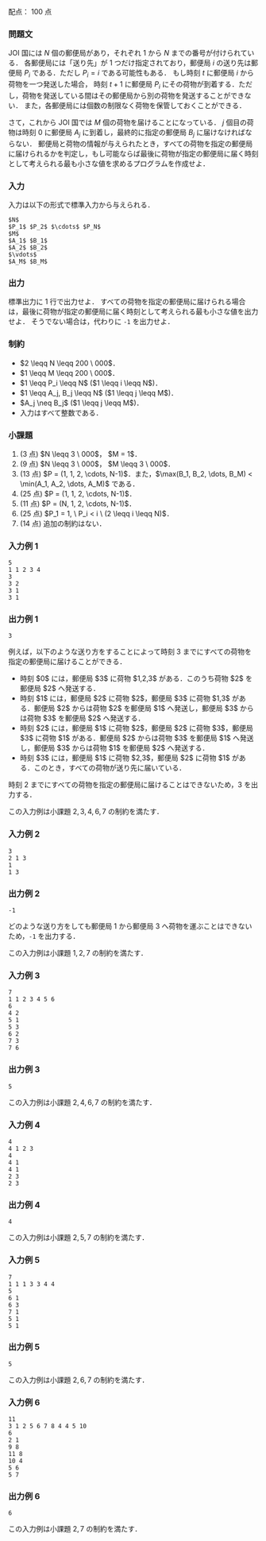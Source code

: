配点： $100$ 点

### 問題文

JOI 国には $N$ 個の郵便局があり，それぞれ $1$ から $N$ までの番号が付けられている．
各郵便局には「送り先」が $1$ つだけ指定されており，郵便局 $i$ の送り先は郵便局 $P_i$ である．ただし $P_i = i$ である可能性もある．
もし時刻 $t$ に郵便局 $i$ から荷物を一つ発送した場合， 時刻 $t + 1$ に郵便局 $P_i$ にその荷物が到着する．ただし，荷物を発送している間はその郵便局から別の荷物を発送することができない．
また，各郵便局には個数の制限なく荷物を保管しておくことができる．

さて，これから JOI 国では $M$ 個の荷物を届けることになっている．
$j$ 個目の荷物は時刻 $0$ に郵便局 $A_j$ に到着し，最終的に指定の郵便局 $B_j$ に届けなければならない．
郵便局と荷物の情報が与えられたとき，すべての荷物を指定の郵便局に届けられるかを判定し，もし可能ならば最後に荷物が指定の郵便局に届く時刻として考えられる最も小さな値を求めるプログラムを作成せよ．

### 入力

入力は以下の形式で標準入力から与えられる．

~~~
$N$
$P_1$ $P_2$ $\cdots$ $P_N$
$M$
$A_1$ $B_1$
$A_2$ $B_2$
$\vdots$
$A_M$ $B_M$
~~~

### 出力

標準出力に $1$ 行で出力せよ．
すべての荷物を指定の郵便局に届けられる場合は，最後に荷物が指定の郵便局に届く時刻として考えられる最も小さな値を出力せよ．
そうでない場合は，代わりに <code>-1</code> を出力せよ．

### 制約

<ul>
<li> $2 \leqq N \leqq 200 \ 000$．
<li> $1 \leqq M \leqq 200 \ 000$．
<li> $1 \leqq P_i \leqq N$ ($1 \leqq i \leqq N$)．
<li> $1 \leqq A_j, B_j \leqq N$ ($1 \leqq j \leqq M$)．
<li> $A_j \neq B_j$ ($1 \leqq j \leqq M$)．
<li> 入力はすべて整数である．
</ul>

### 小課題

<ol>
<li> (3 点) $N \leqq 3 \ 000$， $M = 1$．
<li> (9 点) $N \leqq 3 \ 000$， $M \leqq 3 \ 000$．
<li> (13 点) $P = (1, 1, 2, \cdots, N-1)$．また，$\max(B_1, B_2, \dots, B_M) < \min(A_1, A_2, \dots, A_M)$ である．
<li> (25 点) $P = (1, 1, 2, \cdots, N-1)$．
<li> (11 点) $P = (N, 1, 2, \cdots, N-1)$．
<li> (25 点) $P_1 = 1, \ P_i < i \ (2 \leqq i \leqq N)$．
<li> (14 点) 追加の制約はない．
</ol>

### 入力例 1

~~~
5
1 1 2 3 4
3
3 2
3 1
3 1
~~~

### 出力例 1

~~~
3
~~~

例えば，以下のような送り方をすることによって時刻 $3$ までにすべての荷物を指定の郵便局に届けることができる．

<ul>
<li> 時刻 $0$ には，郵便局 $3$ に荷物 $1,2,3$ がある．このうち荷物 $2$ を郵便局 $2$ へ発送する．
<li> 時刻 $1$ には，郵便局 $2$ に荷物 $2$，郵便局 $3$ に荷物 $1,3$ がある．郵便局 $2$ からは荷物 $2$ を郵便局 $1$ へ発送し，郵便局 $3$ からは荷物 $3$ を郵便局 $2$ へ発送する．
<li> 時刻 $2$ には，郵便局 $1$ に荷物 $2$，郵便局 $2$ に荷物 $3$，郵便局 $3$ に荷物 $1$ がある．郵便局 $2$ からは荷物 $3$ を郵便局 $1$ へ発送し，郵便局 $3$ からは荷物 $1$ を郵便局 $2$ へ発送する．
<li> 時刻 $3$ には，郵便局 $1$ に荷物 $2,3$，郵便局 $2$ に荷物 $1$ がある．このとき，すべての荷物が送り先に届いている．
</ul>

時刻 $2$ までにすべての荷物を指定の郵便局に届けることはできないため，$3$ を出力する．

この入力例は小課題 $2,3,4,6,7$ の制約を満たす．

### 入力例 2

~~~
3
2 1 3
1
1 3
~~~

### 出力例 2

~~~
-1
~~~

どのような送り方をしても郵便局 $1$ から郵便局 $3$ へ荷物を運ぶことはできないため，<code>-1</code> を出力する．

この入力例は小課題 $1,2,7$ の制約を満たす．

### 入力例 3

~~~
7
1 1 2 3 4 5 6
6
4 2
5 1
5 3
6 2
7 3
7 6
~~~

### 出力例 3

~~~
5
~~~

この入力例は小課題 $2,4,6,7$ の制約を満たす．

### 入力例 4

~~~
4
4 1 2 3
4
4 1
4 1
2 3
2 3
~~~

### 出力例 4

~~~
4
~~~

この入力例は小課題 $2,5,7$ の制約を満たす．

### 入力例 5

~~~
7
1 1 1 3 3 4 4
5
6 1
6 3
7 1
5 1
5 1
~~~

### 出力例 5

~~~
5
~~~

この入力例は小課題 $2,6,7$ の制約を満たす．

### 入力例 6

~~~
11
3 1 2 5 6 7 8 4 4 5 10
6
2 1
9 8
11 8
10 4
5 6
5 7
~~~

### 出力例 6

~~~
6
~~~

この入力例は小課題 $2,7$ の制約を満たす．
